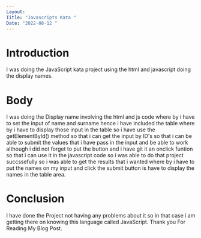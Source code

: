 ```yaml
---
Layout:
Title: "Javascripts Kata "
Date: "2022-08-12 "
---
```


# Introduction

I was doing the JavaScript kata project using the html and javascript doing the display names.

# Body
 I was doing the Display name involving the html and js code where by i have to set the input of name and surname hence i have  included the table where by i have to display those input in the table so i have use the getElementById() method so that i can get the input by ID's so that i can be able to submit the values that i have pass in the input and be able to work although i did not forget to put the button and i have git it an onclick funtion so that i can use it in the javascript code so i was able to do that project succssefully so i was able to get the results that i wanted where by i have to put the names on my input and click the submit button is have to display the names in the table area.
 
 # Conclusion 

 I have done the Project not having any problems about it so in that case i am getting there on knowing this language called JavaScript. Thank you For Reading My Blog Post.